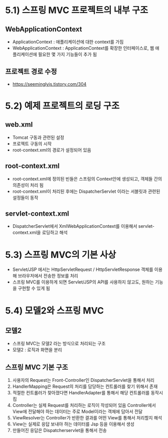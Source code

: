 # 5.1) 스프링 MVC 프로젝트의 내부 구조

## WebApplicationContext

-   ApplicationContext : 애플리케이션에 대한 context를 가짐
-   WebApplicationContext : ApplicationContext를 확장한 인터페이스로, 웹 애플리케이션에 필요한 몇 가지 기능들이 추가 됨

## 프로젝트 경로 수정

-   https://seeminglyjs.tistory.com/304

# 5.2) 예제 프로젝트의 로딩 구조

## web.xml

-   Tomcat 구동과 관련된 설정
-   프로젝트 구동의 시작
-   root-context.xml의 경로가 설정되어 있음

## root-context.xml

-   root-context.xml에 정의된 빈들은 스프링의 Context안에 생성되고, 객체들 간의 의존성이 처리 됨
-   root-context.xml이 처리된 후에는 DispatcherServlet 이라는 서블릿과 관련된 설정들이 동작

## servlet-context.xml

-   DispatcherServlet에서 XmlWebApplicationContext를 이용해서 servlet-context.xml을 로딩하고 해석

# 5.3) 스프링 MVC의 기본 사상

-   Servlet/JSP 에서는 HttpServletRequest / HttpServletResponse 객체를 이용해 브라우저에서 전송한 정보를 처리
-   스프링 MVC를 이용하게 되면 Servlet/JSP의 API를 사용하지 않고도, 원하는 기능을 구현할 수 있게 됨

# 5.4) 모델2와 스프링 MVC

## 모델2

-   스프링 MVC는 모델2 라는 방식으로 처리되는 구조
-   모델2 : 로직과 화면을 분리

## 스프링 MVC 기본 구조

1. 사용자의 Request는 Front-Controller인 DispatcherServlet을 통해서 처리
2. HandlerMapping은 Request의 처리를 담당하는 컨트롤러를 찾기 위해서 존재
3. 적절한 컨트롤러가 찾아졌다면 HandlerAdapter를 통해서 해당 컨트롤러를 동작시킴
4. Controller는 실제 Request를 처리하는 로직이 작성되어 있음
   Controller에서 View에 전달해야 하는 데이터는 주로 Model이라는 객체에 담아서 전달
5. ViewResolver는 Controller가 반환한 결과를 어떤 View를 통해서 처리할지 해석
6. View는 실제로 응답 보내야 하는 데이터를 Jsp 등을 이용해서 생성
7. 만들어진 응답은 Dispatcherservlet을 통해서 전송
